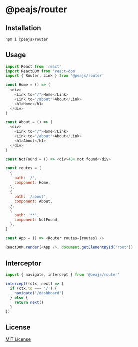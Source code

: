 # @peajs/router

## Installation

```sh
npm i @peajs/router
```

## Usage

```js
import React from 'react'
import ReactDOM from 'react-dom'
import { Router, Link } from '@peajs/router'

const Home = () => (
  <div>
    <Link to="/">Home</Link>
    <Link to="/about">About</Link>
    <h1>Home</h1>
  </div>
)

const About = () => (
  <div>
    <Link to="/">Home</Link>
    <Link to="/about">About</Link>
    <h1>About</h1>
  </div>
)

const NotFound = () => <div>404 not found</div>

const routes = [
  {
    path: '/',
    component: Home,
  },
  {
    path: '/about',
    component: About,
  },
  {
    path: '**',
    component: NotFound,
  },
]

const App = () => <Router routes={routes} />

ReactDOM.render(<App />, document.getElementById('root'))
```

## Interceptor

```ts
import { navigate, intercept } from '@peajs/router'

intercept((ctx, next) => {
  if (ctx.to === '/') {
    navigate('/dashboard')
  } else {
    return next()
  }
})
```

## License

[MIT License](https://github.com/pea-team/pea/blob/master/LICENSE)
